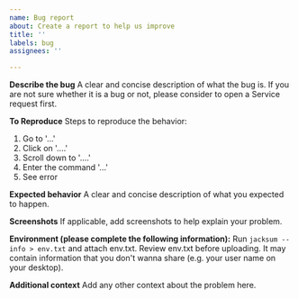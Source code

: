 ```yaml
---
name: Bug report
about: Create a report to help us improve
title: ''
labels: bug
assignees: ''

---
```


**Describe the bug**
A clear and concise description of what the bug is.
If you are not sure whether it is a bug or not, please consider to open a Service request first.

**To Reproduce**
Steps to reproduce the behavior:
1. Go to '...'
2. Click on '....'
3. Scroll down to '....'
4. Enter the command '...'
5. See error

**Expected behavior**
A clear and concise description of what you expected to happen.

**Screenshots**
If applicable, add screenshots to help explain your problem.

**Environment (please complete the following information):**
Run `jacksum --info > env.txt` and attach env.txt.
Review env.txt before uploading. It may contain information that you don't wanna share (e.g. your user name on your desktop).

**Additional context**
Add any other context about the problem here.
